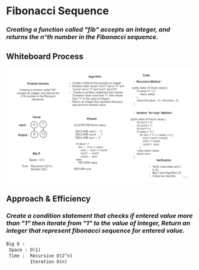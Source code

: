 # Fibonacci Sequence

### *Creating a function called "fib"  accepts an integer, and returns the n^th number in the Fibonacci sequence.*

## Whiteboard Process

![Fibonacci Sequence](./fibonacciSequence.jpg)

## Approach & Efficiency
### *Create a condition statement that checks if entered value more than "1" then iterate from "1" to the value of Integer, Return an integer that represent fibonacci sequence for entered value.*
```
Big O :
 Space : O(1)
 Time :  Recursive O(2^n)
         Iteration O(n)
```